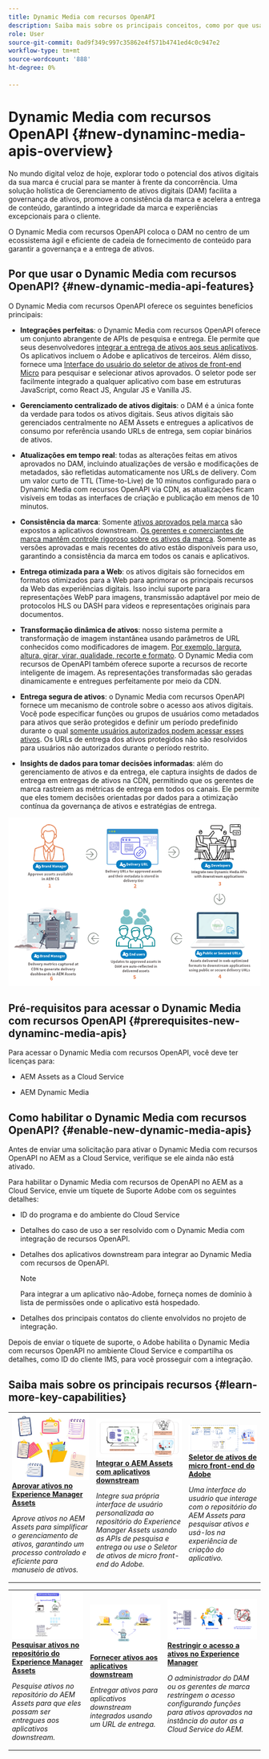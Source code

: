 ```yaml
---
title: Dynamic Media com recursos OpenAPI
description: Saiba mais sobre os principais conceitos, como por que usar o Dynamic Media com recursos OpenAPI e como ativá-lo.
role: User
source-git-commit: 0ad9f349c997c35862e4f571b4741ed4c0c947e2
workflow-type: tm+mt
source-wordcount: '888'
ht-degree: 0%

---
```


# Dynamic Media com recursos OpenAPI {#new-dynaminc-media-apis-overview}

No mundo digital veloz de hoje, explorar todo o potencial dos ativos digitais da sua marca é crucial para se manter à frente da concorrência. Uma solução holística de Gerenciamento de ativos digitais (DAM) facilita a governança de ativos, promove a consistência da marca e acelera a entrega de conteúdo, garantindo a integridade da marca e experiências excepcionais para o cliente.

O Dynamic Media com recursos OpenAPI coloca o DAM no centro de um ecossistema ágil e eficiente de cadeia de fornecimento de conteúdo para garantir a governança e a entrega de ativos.

## Por que usar o Dynamic Media com recursos OpenAPI? {#new-dynamic-media-api-features}

O Dynamic Media com recursos OpenAPI oferece os seguintes benefícios principais:

* **Integrações perfeitas**: o Dynamic Media com recursos OpenAPI oferece um conjunto abrangente de APIs de pesquisa e entrega. Ele permite que seus desenvolvedores [integrar a entrega de ativos aos seus aplicativos](/help/assets/integrate-new-dynamic-media-apis.md). Os aplicativos incluem o Adobe e aplicativos de terceiros. Além disso, fornece uma [Interface do usuário do seletor de ativos de front-end Micro](/help/assets/asset-selector.md) para pesquisar e selecionar ativos aprovados. O seletor pode ser facilmente integrado a qualquer aplicativo com base em estruturas JavaScript, como React JS, Angular JS e Vanilla JS.

* **Gerenciamento centralizado de ativos digitais**: o DAM é a única fonte da verdade para todos os ativos digitais. Seus ativos digitais são gerenciados centralmente no AEM Assets e entregues a aplicativos de consumo por referência usando URLs de entrega, sem copiar binários de ativos.

* **Atualizações em tempo real**: todas as alterações feitas em ativos aprovados no DAM, incluindo atualizações de versão e modificações de metadados, são refletidas automaticamente nos URLs de delivery. Com um valor curto de TTL (Time-to-Live) de 10 minutos configurado para o Dynamic Media com recursos OpenAPI via CDN, as atualizações ficam visíveis em todas as interfaces de criação e publicação em menos de 10 minutos.

* **Consistência da marca**: Somente [ativos aprovados pela marca](/help/assets/approved-assets.md) são expostos a aplicativos downstream. [Os gerentes e comerciantes de marca mantêm controle rigoroso sobre os ativos da marca](/help/assets/restrict-assets-delivery.md). Somente as versões aprovadas e mais recentes do ativo estão disponíveis para uso, garantindo a consistência da marca em todos os canais e aplicativos.

* **Entrega otimizada para a Web**: os ativos digitais são fornecidos em formatos otimizados para a Web para aprimorar os principais recursos da Web das experiências digitais. Isso inclui suporte para representações WebP para imagens, transmissão adaptável por meio de protocolos HLS ou DASH para vídeos e representações originais para documentos.

* **Transformação dinâmica de ativos**: nosso sistema permite a transformação de imagem instantânea usando parâmetros de URL conhecidos como modificadores de imagem. [Por exemplo, largura, altura, girar, virar, qualidade, recorte e formato](/help/assets/deliver-assets-apis.md). O Dynamic Media com recursos de OpenAPI também oferece suporte a recursos de recorte inteligente de imagem. As representações transformadas são geradas dinamicamente e entregues perfeitamente por meio da CDN.

* **Entrega segura de ativos**: o Dynamic Media com recursos OpenAPI fornece um mecanismo de controle sobre o acesso aos ativos digitais. Você pode especificar funções ou grupos de usuários como metadados para ativos que serão protegidos e definir um período predefinido durante o qual [somente usuários autorizados podem acessar esses ativos](/help/assets/restrict-assets-delivery.md). Os URLs de entrega dos ativos protegidos não são resolvidos para usuários não autorizados durante o período restrito.

* **Insights de dados para tomar decisões informadas**: além do gerenciamento de ativos e da entrega, ele captura insights de dados de entrega em entregas de ativos na CDN, permitindo que os gerentes de marca rastreiem as métricas de entrega em todos os canais. Ele permite que eles tomem decisões orientadas por dados para a otimização contínua da governança de ativos e estratégias de entrega.

![Novo diagrama de fluxo de dados do Dynamic Media](assets/dm-openapi-dfd.png)

## Pré-requisitos para acessar o Dynamic Media com recursos OpenAPI {#prerequisites-new-dynaminc-media-apis}

Para acessar o Dynamic Media com recursos OpenAPI, você deve ter licenças para:

* AEM Assets as a Cloud Service

* AEM Dynamic Media

## Como habilitar o Dynamic Media com recursos OpenAPI? {#enable-new-dynamic-media-apis}

Antes de enviar uma solicitação para ativar o Dynamic Media com recursos OpenAPI no AEM as a Cloud Service, verifique se ele ainda não está ativado.

Para habilitar o Dynamic Media com recursos de OpenAPI no AEM as a Cloud Service, envie um tíquete de Suporte Adobe com os seguintes detalhes:

* ID do programa e do ambiente do Cloud Service

* Detalhes do caso de uso a ser resolvido com o Dynamic Media com integração de recursos OpenAPI.

* Detalhes dos aplicativos downstream para integrar ao Dynamic Media com recursos de OpenAPI.

  >[!NOTE]
  >
  > Para integrar a um aplicativo não-Adobe, forneça nomes de domínio à lista de permissões onde o aplicativo está hospedado.

* Detalhes dos principais contatos do cliente envolvidos no projeto de integração.

Depois de enviar o tíquete de suporte, o Adobe habilita o Dynamic Media com recursos OpenAPI no ambiente Cloud Service e compartilha os detalhes, como ID do cliente IMS, para você prosseguir com a integração.

## Saiba mais sobre os principais recursos {#learn-more-key-capabilities}

<table>
<td>
   <a href="/help/assets/approved-assets.md">
   <img alt="Aprovar ativos no Experience Manager Assets" src="./assets/approved-assets.jpeg" />
   </a>
   <div>
      <a href="/help/assets/approved-assets.md">
      <strong>Aprovar ativos no Experience Manager Assets</strong>
      </a>
   </div>
   <p>
      <em>Aprove ativos no AEM Assets para simplificar o gerenciamento de ativos, garantindo um processo controlado e eficiente para manuseio de ativos.</em>
   </p>
</td>
<td>
   <a href="/help/assets/integrate-new-dynamic-media-apis.md">
   <img alt="Integrar o AEM Assets com aplicativos downstream" src="./assets/asset-selector-integration.png" />
   </a>
   <div>
      <a href="/help/assets/integrate-new-dynamic-media-apis.md">
      <strong>Integrar o AEM Assets com aplicativos downstream</strong>
      </a>
   </div>
   <p>
      <em>Integre sua própria interface de usuário personalizada ao repositório do Experience Manager Assets usando as APIs de pesquisa e entrega ou use o Seletor de ativos de micro front-end do Adobe.</em>
   </p>
</td>
<td>
   <a href="/help/assets/asset-selector.md">
   <img alt="Seletor de ativos do Adobe" src="./assets/asset-selector-prereqs.png" />
   </a>
   <div>
      <a href="/help/assets/asset-selector.md">
      <strong>Seletor de ativos de micro front-end do Adobe</strong>
      </a>
   </div>
   <p>
      <em>Uma interface do usuário que interage com o repositório do AEM Assets para pesquisar ativos e usá-los na experiência de criação do aplicativo.</em>
   </p>
</td>
</table>
<table>
<td>
   <a href="/help/assets/search-assets-api.md">
   <img alt="Pesquisar repositório do Experience Manager Assets de ativos" src="./assets/search-assets-api-overview.png" />
   </a>
   <div>
      <a href="/help/assets/search-assets-api.md">
      <strong>Pesquisar ativos no repositório do Experience Manager Assets</strong>
      </a>
   </div>
   <p>
      <em>Pesquise ativos no repositório do AEM Assets para que eles possam ser entregues aos aplicativos downstream.</em>
   </p>
</td>
<td>
   <a href="/help/assets/deliver-assets-apis.md">
   <img alt="Fornecer ativos aos aplicativos downstream" src="./assets/delivery-url.png" />
   </a>
   <div>
      <a href="/help/assets/deliver-assets-apis.md">
      <strong>Fornecer ativos aos aplicativos downstream</strong>
      </a>
   </div>
   <p>
      <em>Entregar ativos para aplicativos downstream integrados usando um URL de entrega.</em>
   </p>
</td>
<td>
   <a href="/help/assets/restrict-assets-delivery.md">
   <img alt="Restringir o acesso a ativos no Experience Manager" src="./assets/restricted-access.png" />
   </a>
   <div>
      <a href="/help/assets/restrict-assets-delivery.md">
      <strong>Restringir o acesso a ativos no Experience Manager</strong>
      </a>
   </div>
   <p>
      <em> O administrador do DAM ou os gerentes de marca restringem o acesso configurando funções para ativos aprovados na instância do autor as a Cloud Service do AEM.</em>
   </p>
</td>
</table>

